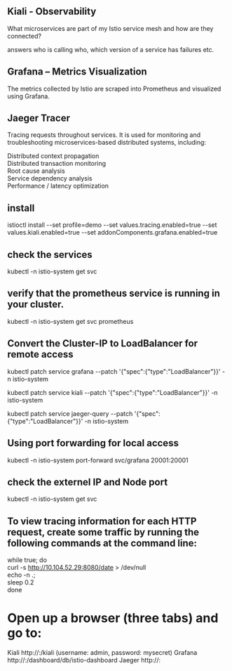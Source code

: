 
## Kiali - Observability
What microservices are part of my Istio service mesh and how are they connected?

answers who is calling who, which version of a service has failures etc.

## Grafana – Metrics Visualization
The metrics collected by Istio are scraped into Prometheus and visualized using Grafana.

## Jaeger Tracer 
 Tracing requests throughout services. It is used for monitoring and troubleshooting microservices-based distributed systems, including:

Distributed context propagation <br/>
Distributed transaction monitoring <br/>
Root cause analysis <br/>
Service dependency analysis <br/>
Performance / latency optimization <br/>

## install
istioctl install --set profile=demo --set values.tracing.enabled=true  --set values.kiali.enabled=true  --set addonComponents.grafana.enabled=true

## check the services 
kubectl -n istio-system get svc

## verify that the prometheus service is running in your cluster.
kubectl -n istio-system get svc prometheus

## Convert the Cluster-IP to LoadBalancer for remote access
kubectl patch service grafana --patch '{"spec":{"type":"LoadBalancer"}}' -n istio-system

kubectl patch service kiali --patch '{"spec":{"type":"LoadBalancer"}}' -n istio-system

kubectl patch service jaeger-query --patch '{"spec":{"type":"LoadBalancer"}}' -n istio-system

## Using port forwarding for local access
kubectl -n istio-system port-forward svc/grafana 20001:20001


## check the externel IP and Node port  
kubectl -n istio-system get svc

## To view tracing information for each HTTP request, create some traffic by running the following commands at the command line:

while true; do <br>
  curl -s http://10.104.52.29:8080/date > /dev/null <br>
  echo -n .; <br>
  sleep 0.2 <br>
done <br>

# Open up a browser (three tabs) and go to:
Kiali http://<Exterternal IP>:<Node Port>/kiali (username: admin, password: mysecret)
Grafana http://<Exterternal IP>:<Node Port>/dashboard/db/istio-dashboard
Jaeger http://<Exterternal IP>:<Node Port>
